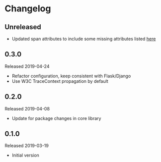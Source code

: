 # Changelog

## Unreleased
- Updated span attributes to include some missing attributes listed [here](https://github.com/census-instrumentation/opencensus-specs/blob/master/trace/HTTP.md#attributes)

## 0.3.0
Released 2019-04-24

- Refactor configuration, keep consistent with Flask/Django
- Use W3C TraceContext propagation by default

## 0.2.0
Released 2019-04-08

- Update for package changes in core library

## 0.1.0
Released 2019-03-19

- Initial version
